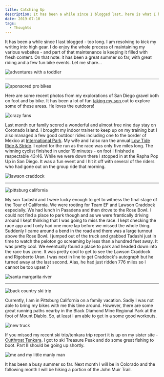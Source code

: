 ```yaml
---
title: Catching Up
description: It has been a while since I blogged last, here is what I have been up to lately...
date: 2019-07-10
tags:
  - Thoughts
---
```

<p>It has been a while since I last blogged - too long. I am resolving to kick my writing into high gear. I do enjoy the whole process of maintaining my various websites - and part of that maintenance is keeping it filled with fresh content. On that note: it has been a great summer so far, with great riding and a few fun bike events. Let me share...</p>

<img src="https://macadam-grinding-photos.s3.us-west-2.amazonaws.com/Catching+Up/macadam+grinding-gravel+grinding-san+diego-california-adventure+riding-adventuring+with+a+toddler.jpg" alt="adventures with a toddler" class="blogImages" />
<hr />
<img src="https://macadam-grinding-photos.s3.us-west-2.amazonaws.com/Catching+Up/macadam+grinding-gravel+grinding-san+diego-california-adventure+riding-bikes!.jpg" alt="sponsored pro bikes" class="blogImages" />

<p>Here are some recent photos from my explorations of San Diego gravel both on foot and by bike. It has been a lot of fun <a href="http://3.92.164.201/training-as-a-stay-at-home-parent/" target="_blank" rel="noreferrer noopener" aria-label="taking my son  (opens in a new tab)">taking my son </a>out to explore some of these areas. He loves the outdoors!</p>

<img src="https://macadam-grinding-photos.s3.us-west-2.amazonaws.com/Catching+Up/macadam+grinding-gravel+grinding-san+diego-california-adventure+riding-crazy+fans.jpg" alt="crazy fans" class="blogImages" />

<p>Last month our family scored a wonderful and almost free nine day stay on Coronado Island. I brought my indoor trainer to keep up on my training but I also managed a few good outdoor rides including one to the border of Mexico at <a rel="noreferrer noopener" aria-label="International Park (opens in a new tab)" href="https://goo.gl/maps/xQB7RV7MqcM2Bp5r5" target="_blank">International Park</a>. My wife and I also ran the annual <a rel="noreferrer noopener" aria-label="Low Tide Ride &amp; Stride (opens in a new tab)" href="https://lowtideride.com/" target="_blank">Low Tide Ride &amp; Stride</a>. I opted for the run as the race was only five miles long. The winning cyclist finished in under 19 minutes - on foot I finished a respectable 43:46. While we were down there I stopped in at the Rapha Pop Up in San Diego. It was a fun event and I hit it off with several of the riders who had gone out on the group ride that morning. </p>

<img src="https://macadam-grinding-photos.s3.us-west-2.amazonaws.com/Catching+Up/macadam+grinding-gravel+grinding-san+diego-california-adventure+riding-Lawson+Craddock.jpg" alt="lawson craddock" class="blogImages" />
<hr />
<img src="https://macadam-grinding-photos.s3.us-west-2.amazonaws.com/Catching+Up/macadam+grinding-gravel+grinding-san+diego-california-adventure+riding-mt+diablo+pittsburg+ca.jpg" alt="pittsburg california" class="blogImages" />

<p>My son Tadashi and I were lucky enough to get to witness the final stage of the Tour of California. We were rooting for Team EF and Lawson Craddock especially. We had lunch in Pasadena and then drove to the Rose Bowl. I could not find a place to park though and as we were frantically driving around I kept thinking that I was going to miss the race. I kept checking the race app and I only had one more lap before we missed the whole thing. Suddenly I came around a bend in the road and there was a large turnout above the Rose Bowl. I jumped out of the truck and grabbed Tadashi just in time to watch the peloton go screaming by less than a hundred feet away. It was pretty cool. We eventually found a place to park and headed down into the race bus zone. It was pretty cool to get to see the Lawson Craddock and Rigoberto Uran. I was next in line to get Craddock's autograph but he turned away at the last second. Alas, he had just ridden 776 miles so I cannot be too upset ?</p>

<img src="https://macadam-grinding-photos.s3.us-west-2.amazonaws.com/Catching+Up/macadam+grinding-gravel+grinding-san+diego-california-adventure+riding-santa+margarita+river.jpg" alt="santa margarita river" class="blogImages" />
<hr />
<img src="https://macadam-grinding-photos.s3.us-west-2.amazonaws.com/Catching+Up/macadam+grinding-gravel+grinding-san+diego-california-adventure+riding-ski+trip.jpg" alt="back country ski trip" class="blogImages" />

<p>Currently, I am in Pittsburg California on a family vacation. Sadly I was not able to bring my bikes with me this time around. However, there are some great running paths nearby in the Black Diamond Mine Regional Park at the foot of Mount Diablo. So, at least I am able to get in a some good workouts.</p>

<img src="https://macadam-grinding-photos.s3.us-west-2.amazonaws.com/Catching+Up/macadam+grinding-gravel+grinding-san+diego-california-adventure+riding-new+truck.jpg" alt="new truck" class="blogImages" />

<p>If you missed my recent ski trip/tenkara trip report it is up on my sister site - <a rel="noreferrer noopener" aria-label="Cutthroat Tenkara (opens in a new tab)" href="http://cutthroattenkara.com/" target="_blank">Cutthroat Tenkara</a>. I got to ski Treasure Peak and do some great fishing to boot. Part II should be going up shortly. </p>

<img src="https://macadam-grinding-photos.s3.us-west-2.amazonaws.com/Catching+Up/macadam+grinding-gravel+grinding-san+diego-california-adventure+riding.jpg" alt="me and my little manly man" class="blogImages" />

<p>It has been a busy summer so far. Next month I will be in Colorado and the following month I will be hiking a portion of the John Muir Trail. </p>